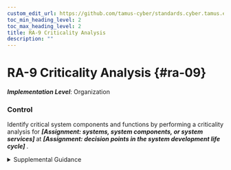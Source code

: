 ```yaml
---
custom_edit_url: https://github.com/tamus-cyber/standards.cyber.tamus.edu/tree/main/static/content/tamus.edu/TAMUS_profile.xml
toc_min_heading_level: 2
toc_max_heading_level: 2
title: RA-9 Criticality Analysis
description: ""
---
```


# RA-9 Criticality Analysis {#ra-09}

_**Implementation Level**_: Organization

### Control

Identify critical system components and functions by performing a criticality analysis for <strong> <em>[Assignment: systems, system components, or system services]</em> </strong> at <strong> <em>[Assignment: decision points in the system development life cycle]</em> </strong>.

<details>
  <summary>Supplemental Guidance</summary>

Not all system components, functions, or services necessarily require significant protections. For example, criticality analysis is a key tenet of supply chain risk management and informs the prioritization of protection activities. The identification of critical system components and functions considers applicable laws, executive orders, regulations, directives, policies, standards, system functionality requirements, system and component interfaces, and system and component dependencies. Systems engineers conduct a functional decomposition of a system to identify mission-critical functions and components. The functional decomposition includes the identification of organizational missions supported by the system, decomposition into the specific functions to perform those missions, and traceability to the hardware, software, and firmware components that implement those functions, including when the functions are shared by many components within and external to the system.

</details>


